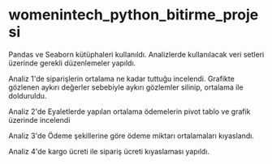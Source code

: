 # womenintech_python_bitirme_projesi

Pandas ve Seaborn kütüphaleri kullanıldı. 
Analizlerde kullanılacak veri setleri üzerinde gerekli düzenlemeler yapıldı. 

Analiz 1'de siparişlerin ortalama ne kadar tuttuğu incelendi. Grafikte gözlenen aykırı değerler sebebiyle aykırı gözlemler silinip, ortalama ile dolduruldu. 

Analiz 2'de Eyaletlerde yapılan ortalama ödemelerin pivot tablo ve grafik üzerinde incelendi

Analiz 3'de Ödeme şekillerine göre ödeme miktarı ortalamaları kıyaslandı. 

Analiz 4'de kargo ücreti ile sipariş ücreti kıyaslaması yapıldı. 
